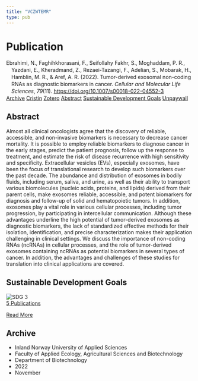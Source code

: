 ```yaml
---
title: "VCZWTEMR"
type: pub
---
```

<h1>Publication</h1>
<article id="csl-bib-container-VCZWTEMR" class="csl-bib-container">
  <div class="csl-bib-body" style="line-height: 1.35; padding-left: 1em; text-indent:-1em;">
  <div class="csl-entry">Ebrahimi, N., Faghihkhorasani, F., Seifollahy Fakhr, S., Moghaddam, P. R., Yazdani, E., Kheradmand, Z., Rezaei-Tazangi, F., Adelian, S., Mobarak, H., Hamblin, M. R., &amp; Aref, A. R. (2022). Tumor-derived exosomal non-coding RNAs as diagnostic biomarkers in cancer. <i>Cellular and Molecular Life Sciences</i>, <i>79</i>(11). <a href="https://doi.org/10.1007/s00018-022-04552-3">https://doi.org/10.1007/s00018-022-04552-3</a></div>
</div>
  <div class="csl-bib-buttons">
    <a href="#taxonomy-article-VCZWTEMR" class="csl-bib-button">Archive</a>
    <a href="https://app.cristin.no/results/show.jsf?id=2075025" alt="Cristin URL" class="csl-bib-button">Cristin</a>
    <a href="http://zotero.org/groups/5402882/items/VCZWTEMR" alt="Zotero URL" class="csl-bib-button">Zotero</a>
    <a href="#abstract-article-VCZWTEMR" class="csl-bib-button">Abstract</a>
    <a href="#sdg-article-VCZWTEMR" class="csl-bib-button">Sustainable Development Goals</a>
    <a href="https://doi.org/10.1007/s00018-022-04552-3" class="csl-bib-button">Unpaywall</a>
  </div>
  <div id="csl-bib-meta-container-VCZWTEMR"></div>
</article>
<div id="csl-bib-meta-VCZWTEMR" class="csl-bib-meta">
  <article id="abstract-article-VCZWTEMR" class="abstract-article">
    <h1>Abstract</h1>
    Almost all clinical oncologists agree that the discovery of reliable, accessible, and non-invasive biomarkers is necessary to decrease cancer mortality. It is possible to employ reliable biomarkers to diagnose cancer in the early stages, predict the patient prognosis, follow up the response to treatment, and estimate the risk of disease recurrence with high sensitivity and specificity. Extracellular vesicles (EVs), especially exosomes, have been the focus of translational research to develop such biomarkers over the past decade. The abundance and distribution of exosomes in bodily fluids, including serum, saliva, and urine, as well as their ability to transport various biomolecules (nucleic acids, proteins, and lipids) derived from their parent cells, make exosomes reliable, accessible, and potent biomarkers for diagnosis and follow-up of solid and hematopoietic tumors. In addition, exosomes play a vital role in various cellular processes, including tumor progression, by participating in intercellular communication. Although these advantages underline the high potential of tumor-derived exosomes as diagnostic biomarkers, the lack of standardized effective methods for their isolation, identification, and precise characterization makes their application challenging in clinical settings. We discuss the importance of non-coding RNAs (ncRNAs) in cellular processes, and the role of tumor-derived exosomes containing ncRNAs as potential biomarkers in several types of cancer. In addition, the advantages and challenges of these studies for translation into clinical applications are covered.
  </article>
  <article id="sdg-article-VCZWTEMR" class="sdg-article">
    <h1>Sustainable Development Goals</h1>
    <div class="sdg-container"><div id="sdg3" class="sdg"> <img src="{{< params subfolder >}}images/sdg/sdg03_en.png" class="image" alt="SDG 3"> <div class="sdg-overlay"> <a href="{{< params subfolder >}}en/archive/?sdg=3#archive" class="sdg-publication-count"><span>5</span> Publications</a> <p><a href="https://sdgs.un.org/goals/goal3" class="sdg-read-more">Read More</a></p> </div> </div></div>
  </article>
  <article id="taxonomy-article-VCZWTEMR" class="taxonomy-article">
    <h1>Archive</h1>
    <ul>
      <li>Inland Norway University of Applied Sciences</li>
      <li>Faculty of Applied Ecology, Agricultural Sciences and Biotechnology</li>
      <li>Department of Biotechnology</li>
      <li>2022</li>
      <li>November</li>
    </ul>
  </article>
</div>
